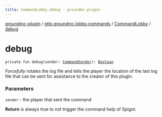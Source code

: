 ```yaml
---
title: CommandLobby.debug - groundmc-plugin
---
```


[groundmc-plugin](../../index.html) / [gtlp.groundmc.lobby.commands](../index.html) / [CommandLobby](index.html) / [debug](.)

# debug

`private fun debug(sender: `[`CommandSender`](https://hub.spigotmc.org/javadocs/spigot/org/bukkit/command/CommandSender.html)`): `[`Boolean`](https://kotlinlang.org/api/latest/jvm/stdlib/kotlin/-boolean/index.html)

*Forcefully* rotates the log file and tells the player the location of
the last log file that can be sent for assistance to the creator of this
plugin.

### Parameters

`sender` - the player that sent the command

**Return**
is always true to not trigger the command help of Spigot.

